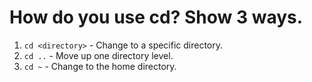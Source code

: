 # How do you use cd? Show 3 ways.
1. `cd <directory>` - Change to a specific directory.
2. `cd ..` - Move up one directory level.
3. `cd ~` - Change to the home directory.
